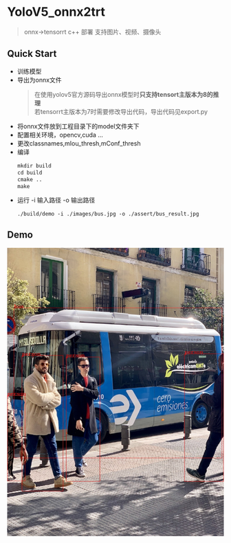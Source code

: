 # YoloV5_onnx2trt
> onnx->tensorrt c++ 部署
> 支持图片、视频、摄像头

##  Quick Start
- 训练模型
- 导出为onnx文件
    > 在使用yolov5官方源码导出onnx模型时**只支持tensort主版本为8的推理** \
    > 若tensorrt主版本为7时需要修改导出代码，导出代码见export.py  
- 将onnx文件放到工程目录下的model文件夹下
- 配置相关环境，opencv,cuda …
- 更改classnames,mIou_thresh,mConf_thresh
- 编译
    ```shell
    mkdir build 
    cd build
    cmake ..
    make 
    ```
- 运行 -i 输入路径 -o 输出路径
     ```
  ./build/demo -i ./images/bus.jpg -o ./assert/bus_result.jpg
     ```
## Demo
![avatar](./assert/bus_result.jpg)


